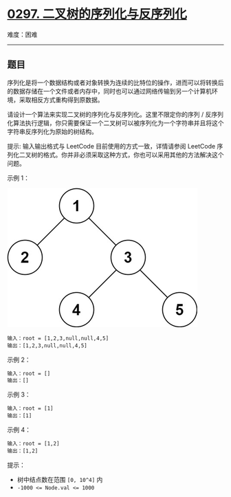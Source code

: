 # [0297. 二叉树的序列化与反序列化](https://leetcode-cn.com/problems/serialize-and-deserialize-binary-tree)

难度：困难

---

## 题目

序列化是将一个数据结构或者对象转换为连续的比特位的操作，进而可以将转换后的数据存储在一个文件或者内存中，同时也可以通过网络传输到另一个计算机环境，采取相反方式重构得到原数据。

请设计一个算法来实现二叉树的序列化与反序列化。这里不限定你的序列 / 反序列化算法执行逻辑，你只需要保证一个二叉树可以被序列化为一个字符串并且将这个字符串反序列化为原始的树结构。

提示: 输入输出格式与 LeetCode 目前使用的方式一致，详情请参阅 LeetCode 序列化二叉树的格式。你并非必须采取这种方式，你也可以采用其他的方法解决这个问题。

示例 1：

![示例 1](./images/serdeser.jpg "示例 1")

```txt
输入：root = [1,2,3,null,null,4,5]
输出：[1,2,3,null,null,4,5]
```

示例 2：

```txt
输入：root = []
输出：[]
```

示例 3：

```txt
输入：root = [1]
输出：[1]
```

示例 4：

```txt
输入：root = [1,2]
输出：[1,2]
```

提示：

- 树中结点数在范围 `[0, 10^4]` 内
- `-1000 <= Node.val <= 1000`
